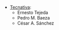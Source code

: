 - [Tecnativa](https://www.tecnativa.com):
  - Ernesto Tejeda
  - Pedro M. Baeza
  - César A. Sánchez
